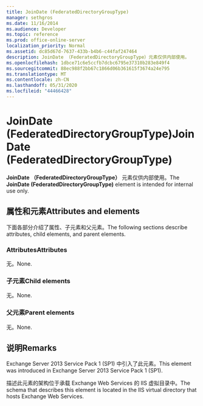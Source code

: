 ```yaml
---
title: JoinDate (FederatedDirectoryGroupType)
manager: sethgros
ms.date: 11/16/2014
ms.audience: Developer
ms.topic: reference
ms.prod: office-online-server
localization_priority: Normal
ms.assetid: dc85d67d-7637-433b-b4b6-c44faf247464
description: JoinDate （FederatedDirectoryGroupType）元素仅供内部使用。
ms.openlocfilehash: 1dbce71c6e5ccfb7dcbc6795e37310b283e849f4
ms.sourcegitcommit: 88ec988f2bb67c1866d06b361615f3674a24e795
ms.translationtype: MT
ms.contentlocale: zh-CN
ms.lasthandoff: 05/31/2020
ms.locfileid: "44466428"
---
```

# <a name="joindate-federateddirectorygrouptype"></a><span data-ttu-id="f7d83-103">JoinDate (FederatedDirectoryGroupType)</span><span class="sxs-lookup"><span data-stu-id="f7d83-103">JoinDate (FederatedDirectoryGroupType)</span></span>

<span data-ttu-id="f7d83-104">**JoinDate （FederatedDirectoryGroupType）** 元素仅供内部使用。</span><span class="sxs-lookup"><span data-stu-id="f7d83-104">The **JoinDate (FederatedDirectoryGroupType)** element is intended for internal use only.</span></span> 

## <a name="attributes-and-elements"></a><span data-ttu-id="f7d83-105">属性和元素</span><span class="sxs-lookup"><span data-stu-id="f7d83-105">Attributes and elements</span></span>

<span data-ttu-id="f7d83-106">下面各部分介绍了属性、子元素和父元素。</span><span class="sxs-lookup"><span data-stu-id="f7d83-106">The following sections describe attributes, child elements, and parent elements.</span></span>
  
### <a name="attributes"></a><span data-ttu-id="f7d83-107">Attributes</span><span class="sxs-lookup"><span data-stu-id="f7d83-107">Attributes</span></span>

<span data-ttu-id="f7d83-108">无。</span><span class="sxs-lookup"><span data-stu-id="f7d83-108">None.</span></span>
  
### <a name="child-elements"></a><span data-ttu-id="f7d83-109">子元素</span><span class="sxs-lookup"><span data-stu-id="f7d83-109">Child elements</span></span>

<span data-ttu-id="f7d83-110">无。</span><span class="sxs-lookup"><span data-stu-id="f7d83-110">None.</span></span>
  
### <a name="parent-elements"></a><span data-ttu-id="f7d83-111">父元素</span><span class="sxs-lookup"><span data-stu-id="f7d83-111">Parent elements</span></span>

<span data-ttu-id="f7d83-112">无。</span><span class="sxs-lookup"><span data-stu-id="f7d83-112">None.</span></span>
  
## <a name="remarks"></a><span data-ttu-id="f7d83-113">说明</span><span class="sxs-lookup"><span data-stu-id="f7d83-113">Remarks</span></span>

<span data-ttu-id="f7d83-114">Exchange Server 2013 Service Pack 1 (SP1) 中引入了此元素。</span><span class="sxs-lookup"><span data-stu-id="f7d83-114">This element was introduced in Exchange Server 2013 Service Pack 1 (SP1).</span></span>
  
<span data-ttu-id="f7d83-115">描述此元素的架构位于承载 Exchange Web Services 的 IIS 虚拟目录中。</span><span class="sxs-lookup"><span data-stu-id="f7d83-115">The schema that describes this element is located in the IIS virtual directory that hosts Exchange Web Services.</span></span>
  

